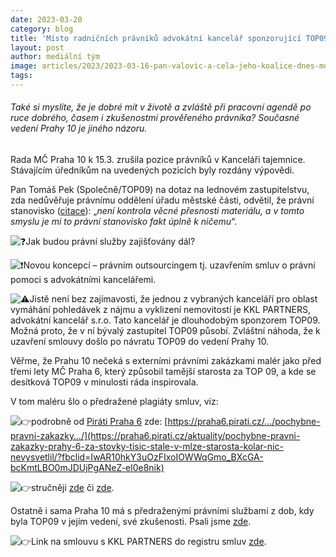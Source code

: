 ```yaml
---
date: 2023-03-20
category: blog
title: 'Místo radničních právníků advokátní kancelář sponzorující TOP09'
layout: post
author: mediální tým
image: articles/2023/2023-03-16-pan-valovic-a-cela-jeho-koalice-dnes-mohou-slavit.png
tags:
---
```


###### Také si myslíte, že je dobré mít v životě a zvláště při pracovní agendě po ruce dobrého, časem i zkušenostmi prověřeného právníka? Současné vedení Prahy 10 je jiného názoru.

Rada MČ Praha 10 k 15.3. zrušila pozice právníků v Kanceláři tajemnice. Stávajícím úředníkům na uvedených pozicích byly rozdány výpovědi.

Pan Tomáš Pek (Společně/TOP09) na dotaz na lednovém zastupitelstvu, zda nedůvěřuje právnímu oddělení úřadu městské části, odvětil, že právní stanovisko ([citace](https://praha10.cz/Portals/0/docs/RaZ/steno/s2022-2026/steno_2_ZMC_30_1_2023.pdf?ver=2023-02-07-102910-097)): „_není kontrola věcné přesnosti materiálu, a v tomto smyslu je mi to právní stanovisko fakt úplně k ničemu_“.

![❓](https://static.xx.fbcdn.net/images/emoji.php/v9/t4c/1/16/2753.png)Jak budou právní služby zajišťovány dál?

![❗️](https://static.xx.fbcdn.net/images/emoji.php/v9/t50/1/16/2757.png)Novou koncepcí – právním outsourcingem tj. uzavřením smluv o právní pomoci s advokátními kancelářemi.

![⚠️](https://static.xx.fbcdn.net/images/emoji.php/v9/tdc/1/16/26a0.png)Jistě není bez zajímavosti, že jednou z vybraných kanceláří pro oblast vymáhání pohledávek z nájmu a vyklizení nemovitostí je KKL PARTNERS, advokátní kancelář s.r.o. Tato kancelář je dlouhodobým sponzorem TOP09. Možná proto, že v ní bývalý zastupitel TOP09 působí. Zvláštní náhoda, že k uzavření smlouvy došlo po návratu TOP09 do vedení Prahy 10.

Věřme, že Prahu 10 nečeká s externími právními zakázkami malér jako před třemi lety MČ Praha 6, který způsobil tamější starosta za TOP 09, a kde se desítková TOP09 v minulosti ráda inspirovala.

V tom maléru šlo o předražené plagiáty smluv, viz:

![👉](https://static.xx.fbcdn.net/images/emoji.php/v9/t51/1/16/1f449.png)podrobně od  [Piráti Praha 6](https://www.facebook.com/piratipraha6?__cft__[0]=AZUXps9f0hY_Pbm-ohvDCY0ZElNqU6-Fdio6ToI3nbgQ11E-H6PvzdzD9fZPK-OjlbnYC3TKbogDtyUjW4UX4faEK7n02CCGjBI_6Ml5ATcOcEckBkAXs_sO3oDEt7eQliGden4J0hQUa8291kQ6qVQmK8O5R0kWn4-YDhQBEhG4Y7BZk42r3gLwcqaA-IjYmrk&__tn__=-]K-R)  zde:  [https://praha6.pirati.cz/…/pochybne-pravni-zakazky…/](https://praha6.pirati.cz/aktuality/pochybne-pravni-zakazky-prahy-6-za-stovky-tisic-stale-v-mlze-starosta-kolar-nic-nevysvetlil/?fbclid=IwAR10hkY3uOzFIxoIOWWqGmo_BXcGA-bcKmtLBO0mJDUjPgANeZ-el0e8nik)

![👉](https://static.xx.fbcdn.net/images/emoji.php/v9/t51/1/16/1f449.png)stručněji [zde](https://zpravy.aktualne.cz/domaci/kolar-plagiaty-zpetvzeti/r~d516be8a5e0d11eaa6f6ac1f6b220ee8/?fbclid=IwAR0HcEYIbyH2O1bwIFtUFBsm08yroYCgROvWunWhWB9XxURebFF4EEmqLvs)  či  [zde](https://zpravy.aktualne.cz/domaci/dva-pravni-posudky-za-340-tisic-psal-je-starostuv-spoluzak-r/r~8762f8485a3911eab408ac1f6b220ee8/?fbclid=IwAR0LL6u3yDsJuHfL8OQ02OVpcjgUN-42kOLmP3vmgf77-XmsJr2Quw6otdg).

Ostatně i sama Praha 10 má s předraženými právními službami z dob, kdy byla TOP09 v jejím vedení, své zkušenosti. Psali jsme [zde](https://pirati10.cz/jsou-castky-za-pravni-sluzby-opravnene/).

![👉](https://static.xx.fbcdn.net/images/emoji.php/v9/t51/1/16/1f449.png)Link na smlouvu s KKL PARTNERS do registru smluv  [zde](https://smlouvy.gov.cz/smlouva/23585069?backlink=apcgk&fbclid=IwAR0pPa1_Yw27J5a_VT1y4EzrcsNCM-Jju_WocqjGimgSbc8bCZPI1ULKpkM).
